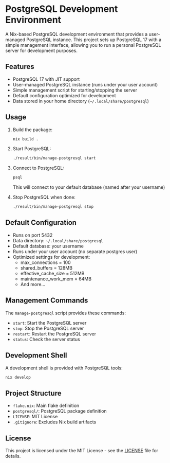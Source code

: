 # PostgreSQL Development Environment

A Nix-based PostgreSQL development environment that provides a user-managed PostgreSQL instance. This project sets up PostgreSQL 17 with a simple management interface, allowing you to run a personal PostgreSQL server for development purposes.

## Features

- PostgreSQL 17 with JIT support
- User-managed PostgreSQL instance (runs under your user account)
- Simple management script for starting/stopping the server
- Default configuration optimized for development
- Data stored in your home directory (`~/.local/share/postgresql`)

## Usage

1. Build the package:
   ```bash
   nix build .
   ```

2. Start PostgreSQL:
   ```bash
   ./result/bin/manage-postgresql start
   ```

3. Connect to PostgreSQL:
   ```bash
   psql
   ```
   This will connect to your default database (named after your username)

4. Stop PostgreSQL when done:
   ```bash
   ./result/bin/manage-postgresql stop
   ```

## Default Configuration

- Runs on port 5432
- Data directory: `~/.local/share/postgresql`
- Default database: your username
- Runs under your user account (no separate postgres user)
- Optimized settings for development:
  - max_connections = 100
  - shared_buffers = 128MB
  - effective_cache_size = 512MB
  - maintenance_work_mem = 64MB
  - And more...

## Management Commands

The `manage-postgresql` script provides these commands:
- `start`: Start the PostgreSQL server
- `stop`: Stop the PostgreSQL server
- `restart`: Restart the PostgreSQL server
- `status`: Check the server status

## Development Shell

A development shell is provided with PostgreSQL tools:
```bash
nix develop
```

## Project Structure

- `flake.nix`: Main flake definition
- `postgresql/`: PostgreSQL package definition
- `LICENSE`: MIT License
- `.gitignore`: Excludes Nix build artifacts

## License

This project is licensed under the MIT License - see the [LICENSE](LICENSE) file for details. 